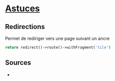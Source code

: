 # [Astuces](readme.md)

## Redirections

Permet de rediriger vers une page suivant un ancre

```php
return redirect()->route()->withFragment('tile')
```

## Sources

* []()